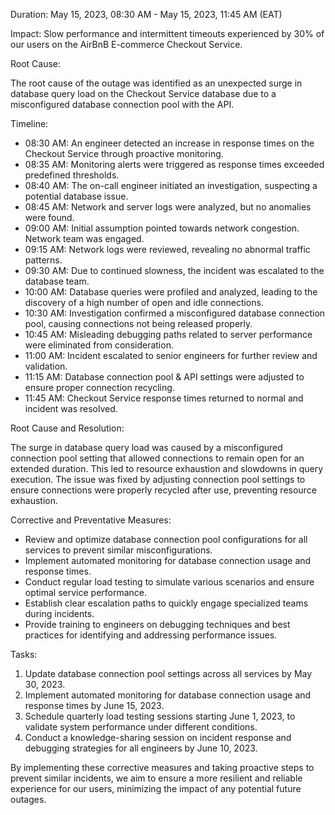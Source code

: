 
Duration: May 15, 2023, 08:30 AM - May 15, 2023, 11:45 AM (EAT)

Impact: Slow performance and intermittent timeouts experienced by 30% of our users on the AirBnB E-commerce Checkout Service.

Root Cause:

The root cause of the outage was identified as an unexpected surge in database query load on the Checkout Service database due to a misconfigured database connection pool with the API.

Timeline:

- 08:30 AM: An engineer detected an increase in response times on the Checkout Service through proactive monitoring.
- 08:35 AM: Monitoring alerts were triggered as response times exceeded predefined thresholds.
- 08:40 AM: The on-call engineer initiated an investigation, suspecting a potential database issue.
- 08:45 AM: Network and server logs were analyzed, but no anomalies were found.
- 09:00 AM: Initial assumption pointed towards network congestion. Network team was engaged.
- 09:15 AM: Network logs were reviewed, revealing no abnormal traffic patterns.
- 09:30 AM: Due to continued slowness, the incident was escalated to the database team.
- 10:00 AM: Database queries were profiled and analyzed, leading to the discovery of a high number of open and idle connections.
- 10:30 AM: Investigation confirmed a misconfigured database connection pool, causing connections not being released properly.
- 10:45 AM: Misleading debugging paths related to server performance were eliminated from consideration.
- 11:00 AM: Incident escalated to senior engineers for further review and validation.
- 11:15 AM: Database connection pool & API settings were adjusted to ensure proper connection recycling.
- 11:45 AM: Checkout Service response times returned to normal and incident was resolved.

Root Cause and Resolution:

The surge in database query load was caused by a misconfigured connection pool setting that allowed connections to remain open for an extended duration. This led to resource exhaustion and slowdowns in query execution. The issue was fixed by adjusting connection pool settings to ensure connections were properly recycled after use, preventing resource exhaustion.

Corrective and Preventative Measures:

- Review and optimize database connection pool configurations for all services to prevent similar misconfigurations.
- Implement automated monitoring for database connection usage and response times.
- Conduct regular load testing to simulate various scenarios and ensure optimal service performance.
- Establish clear escalation paths to quickly engage specialized teams during incidents.
- Provide training to engineers on debugging techniques and best practices for identifying and addressing performance issues.

Tasks:

1. Update database connection pool settings across all services by May 30, 2023.
2. Implement automated monitoring for database connection usage and response times by June 15, 2023.
3. Schedule quarterly load testing sessions starting June 1, 2023, to validate system performance under different conditions.
4. Conduct a knowledge-sharing session on incident response and debugging strategies for all engineers by June 10, 2023.

By implementing these corrective measures and taking proactive steps to prevent similar incidents, we aim to ensure a more resilient and reliable experience for our users, minimizing the impact of any potential future outages.


